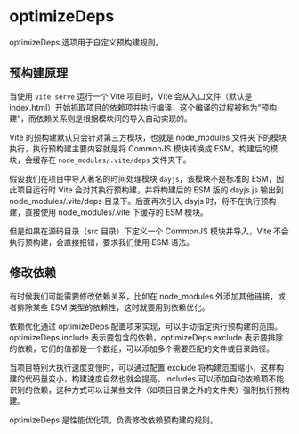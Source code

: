 # optimizeDeps

optimizeDeps 选项用于自定义预构建规则。

## 预构建原理

当使用 `vite serve` 运行一个 Vite 项目时，Vite 会从入口文件（默认是 index.html）开始抓取项目的依赖项并执行编译，这个编译的过程被称为“预构建”，而依赖关系则是根据模块间的导入自动实现的。

Vite 的预构建默认只会针对第三方模块，也就是 node_modules 文件夹下的模块执行，执行预构建主要内容就是将 CommonJS 模块转换成 ESM。构建后的模块，会缓存在 `node_modules/.vite/deps` 文件夹下。

假设我们在项目中导入著名的时间处理模块 `dayjs`，该模块不是标准的 ESM，因此项目运行时 Vite 会对其执行预构建，并将构建后的 ESM 版的 dayjs.js 输出到 node_modules/.vite/deps 目录下。后面再次引入 dayjs 时，将不在执行预构建，直接使用 node_modules/.vite 下缓存的 ESM 模块。

但是如果在源码目录（src 目录）下定义一个 CommonJS 模块并导入，Vite 不会执行预构建，会直接报错，要求我们使用 ESM 语法。

## 修改依赖

有时候我们可能需要修改依赖关系，比如在 node_modules 外添加其他链接，或者排除某些 ESM 类型的依赖性，这时就要用到依赖优化。

依赖优化通过 optimizeDeps 配置项来实现，可以手动指定执行预构建的范围。optimizeDeps.include 表示要包含的依赖，optimizeDeps.exclude 表示要排除的依赖，它们的值都是一个数组，可以添加多个需要匹配的文件或目录路径。

当项目特别大执行速度变慢时，可以通过配置 exclude 将构建范围缩小，这样构建的代码量变小，构建速度自然也就会提高。includes 可以添加自动依赖项不能识别的依赖，这种方式可以让某些文件（如项目目录之外的文件夹）强制执行预构建。

optimizeDeps 是性能优化项，负责修改依赖预构建的规则。
